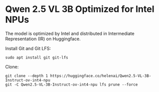 # Qwen 2.5 VL 3B Optimized for Intel NPUs

The model is optimized by Intel and distributed in Intermediate Representation (IR) on Huggingface.

Install Git and Git LFS:
```
sudo apt install git git-lfs
```

Clone:
```
git clone --depth 1 https://huggingface.co/helenai/Qwen2.5-VL-3B-Instruct-ov-int4-npu
git -C Qwen2.5-VL-3B-Instruct-ov-int4-npu lfs prune --force
```